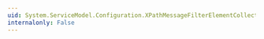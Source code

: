 ```yaml
---
uid: System.ServiceModel.Configuration.XPathMessageFilterElementCollection.#ctor
internalonly: False
---
```

